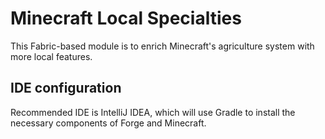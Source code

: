 # Minecraft Local Specialties

This Fabric-based module is to enrich Minecraft's agriculture system with more local features.

## IDE configuration

Recommended IDE is IntelliJ IDEA, which will use Gradle to install the necessary components of Forge and Minecraft.
